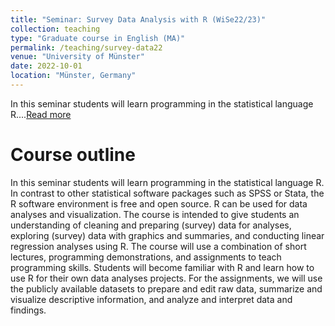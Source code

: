 ```yaml
---
title: "Seminar: Survey Data Analysis with R (WiSe22/23)"
collection: teaching
type: "Graduate course in English (MA)"
permalink: /teaching/survey-data22
venue: "University of Münster"
date: 2022-10-01
location: "Münster, Germany"
---
```


In this seminar students will learn programming in the statistical language R....[Read more](/teaching/survey-data22)

# Course outline
In this seminar students will learn programming in the statistical language R. In contrast to other statistical software packages such as SPSS or Stata, the R software environment is free and open source. R can be used for data analyses and visualization. The course is intended to give students an understanding of cleaning and preparing (survey) data for analyses, exploring (survey) data with graphics and summaries, and conducting linear regression analyses using R. The course will use a combination of short lectures, programming demonstrations, and assignments to teach programming skills. Students will become familiar with R and learn how to use R for their own data analyses projects. For the assignments, we will use the publicly available datasets to prepare and edit raw data, summarize and visualize descriptive information, and analyze and interpret data and findings.
